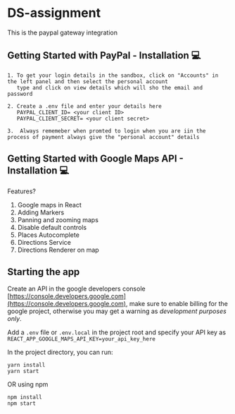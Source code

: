 # DS-assignment
This is the paypal gateway integration


## Getting Started with PayPal - Installation :computer:

```
1. To get your login details in the sandbox, click on "Accounts" in the left panel and then select the personal account 
   type and click on view details which will sho the email and password
   
2. Create a .env file and enter your details here 
   PAYPAL_CLIENT_ID= <your client ID>
   PAYPAL_CLIENT_SECRET= <your client secret>

3.  Always rememeber when promted to login when you are iin the process of payment always give the "personal account" details

```

## Getting Started with Google Maps API - Installation :computer:

Features?

1. Google maps in React
2. Adding Markers
3. Panning and zooming maps
4. Disable default controls
5. Places Autocomplete
6. Directions Service
7. Directions Renderer on map


## Starting the app

Create an API in the google developers console [https://console.developers.google.com](https://console.developers.google.com), make sure to enable billing for the google project, otherwise you may get a warning as _development purposes only_.

Add a `.env` file or `.env.local` in the project root and specify your API key as `REACT_APP_GOOGLE_MAPS_API_KEY=your_api_key_here`

In the project directory, you can run:

```
yarn install
yarn start
```

OR using npm

```
npm install
npm start
```
